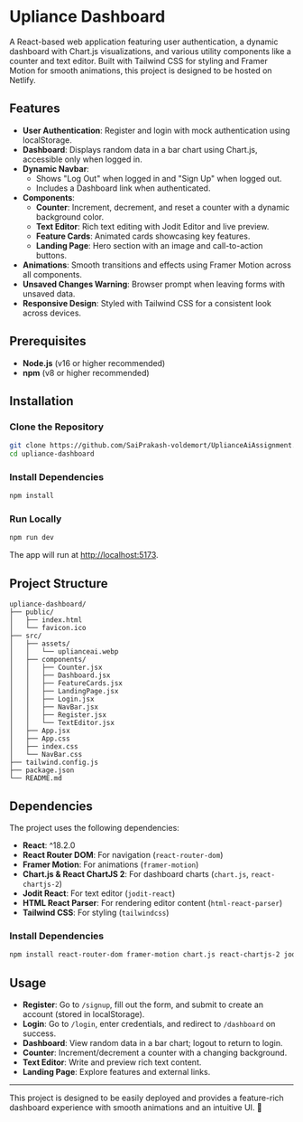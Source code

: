 # Upliance Dashboard

A React-based web application featuring user authentication, a dynamic dashboard with Chart.js visualizations, and various utility components like a counter and text editor. Built with Tailwind CSS for styling and Framer Motion for smooth animations, this project is designed to be hosted on Netlify.

## Features

- **User Authentication**: Register and login with mock authentication using localStorage.
- **Dashboard**: Displays random data in a bar chart using Chart.js, accessible only when logged in.
- **Dynamic Navbar**:
  - Shows "Log Out" when logged in and "Sign Up" when logged out.
  - Includes a Dashboard link when authenticated.
- **Components**:
  - **Counter**: Increment, decrement, and reset a counter with a dynamic background color.
  - **Text Editor**: Rich text editing with Jodit Editor and live preview.
  - **Feature Cards**: Animated cards showcasing key features.
  - **Landing Page**: Hero section with an image and call-to-action buttons.
- **Animations**: Smooth transitions and effects using Framer Motion across all components.
- **Unsaved Changes Warning**: Browser prompt when leaving forms with unsaved data.
- **Responsive Design**: Styled with Tailwind CSS for a consistent look across devices.

## Prerequisites

- **Node.js** (v16 or higher recommended)
- **npm** (v8 or higher recommended)

## Installation

### Clone the Repository
```sh
git clone https://github.com/SaiPrakash-voldemort/UplianceAiAssignment.git
cd upliance-dashboard
```

### Install Dependencies
```sh
npm install
```

### Run Locally
```sh
npm run dev
```

The app will run at [http://localhost:5173](http://localhost:5173).

## Project Structure
```
upliance-dashboard/
├── public/
│   ├── index.html
│   └── favicon.ico
├── src/
│   ├── assets/
│   │   └── uplianceai.webp
│   ├── components/
│   │   ├── Counter.jsx
│   │   ├── Dashboard.jsx
│   │   ├── FeatureCards.jsx
│   │   ├── LandingPage.jsx
│   │   ├── Login.jsx
│   │   ├── NavBar.jsx
│   │   ├── Register.jsx
│   │   └── TextEditor.jsx
│   ├── App.jsx
│   ├── App.css
│   ├── index.css
│   └── NavBar.css
├── tailwind.config.js
├── package.json
└── README.md
```

## Dependencies

The project uses the following dependencies:

- **React**: ^18.2.0
- **React Router DOM**: For navigation (`react-router-dom`)
- **Framer Motion**: For animations (`framer-motion`)
- **Chart.js & React ChartJS 2**: For dashboard charts (`chart.js`, `react-chartjs-2`)
- **Jodit React**: For text editor (`jodit-react`)
- **HTML React Parser**: For rendering editor content (`html-react-parser`)
- **Tailwind CSS**: For styling (`tailwindcss`)

### Install Dependencies
```sh
npm install react-router-dom framer-motion chart.js react-chartjs-2 jodit-react html-react-parser tailwindcss
```

## Usage

- **Register**: Go to `/signup`, fill out the form, and submit to create an account (stored in localStorage).
- **Login**: Go to `/login`, enter credentials, and redirect to `/dashboard` on success.
- **Dashboard**: View random data in a bar chart; logout to return to login.
- **Counter**: Increment/decrement a counter with a changing background.
- **Text Editor**: Write and preview rich text content.
- **Landing Page**: Explore features and external links.

---

This project is designed to be easily deployed and provides a feature-rich dashboard experience with smooth animations and an intuitive UI. 🚀


